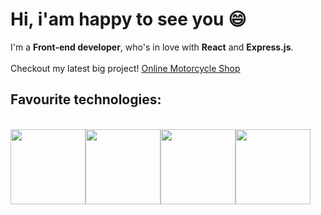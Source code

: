 <h1>Hi, i'am happy to see you 😄</h1>
I'm a <strong>Front-end developer</strong>, who's in love with <strong>React</strong> and <strong>Express.js</strong>.
<br />
<br />
Checkout my latest big project! <a href="https://motorcycleshop.herokuapp.com/">Online Motorcycle Shop</a>
<br />
<h2> Favourite technologies: </h2>
<br />
<div style="display: flex;">
<img style="height: 120px" src="https://upload.wikimedia.org/wikipedia/commons/thumb/6/61/HTML5_logo_and_wordmark.svg/1024px-HTML5_logo_and_wordmark.svg.png" />
<img style="height: 120px" src="https://upload.wikimedia.org/wikipedia/commons/thumb/d/d5/CSS3_logo_and_wordmark.svg/1200px-CSS3_logo_and_wordmark.svg.png" />
<img style="height: 120px" src="https://www.poswojsku.info/obrazki/it-grafika-web/javascript2-250x270.png" />
<img style="height: 120px" src="https://upload.wikimedia.org/wikipedia/commons/thumb/a/a7/React-icon.svg/240px-React-icon.svg.png" />
</div>

